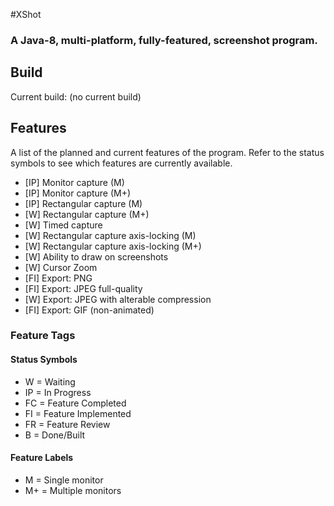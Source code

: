 #XShot

### A Java-8, multi-platform, fully-featured, screenshot program.

## Build

Current build: (no current build)

## Features

A list of the planned and current features of the program. Refer to the status symbols to see which features are currently available.

- [IP] Monitor capture (M)
- [IP] Monitor capture (M+)
- [IP] Rectangular capture (M)
- [W] Rectangular capture (M+)
- [W] Timed capture
- [W] Rectangular capture axis-locking (M)
- [W] Rectangular capture axis-locking (M+)
- [W] Ability to draw on screenshots
- [W] Cursor Zoom
- [FI] Export: PNG
- [FI] Export: JPEG full-quality
- [W] Export: JPEG with alterable compression
- [FI] Export: GIF (non-animated)

### Feature Tags

#### Status Symbols
- W = Waiting
- IP = In Progress
- FC = Feature Completed
- FI = Feature Implemented
- FR = Feature Review
- B = Done/Built

#### Feature Labels
- M = Single monitor
- M+ = Multiple monitors
